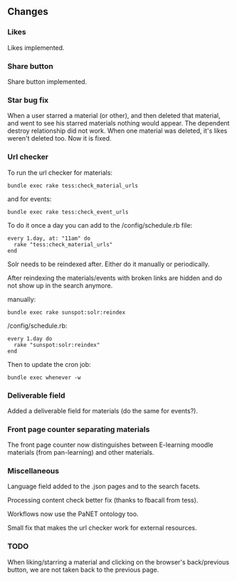 ## Changes

### Likes

Likes implemented. 

### Share button

Share button implemented.

### Star bug fix

When a user starred a material (or other), and then deleted that material, and went to see his starred materials nothing would appear.
The dependent destroy relationship did not work. When one material was deleted, it's likes weren't deleted too. 
Now it is fixed.

### Url checker

To run the url checker for materials: 

`bundle exec rake tess:check_material_urls`

and for events: 

`bundle exec rake tess:check_event_urls` 

To do it once a day you can add to the /config/schedule.rb file: 

```
every 1.day, at: "11am" do
  rake "tess:check_material_urls"
end
```

Solr needs to be reindexed after. Either do it manually or periodically.

After reindexing the materials/events with broken links are hidden and do not show up in the search anymore.

manually:

`bundle exec rake sunspot:solr:reindex`

/config/schedule.rb:

```
every 1.day do
  rake "sunspot:solr:reindex"
end
```

Then to update the cron job:

`bundle exec whenever -w`

### Deliverable field

Added a deliverable field for materials (do the same for events?).

### Front page counter separating materials

The front page counter now distinguishes between E-learning moodle materials (from pan-learning) and other materials.

### Miscellaneous

Language field added to the .json pages and to the search facets.

Processing content check better fix (thanks to fbacall from tess).

Workflows now use the PaNET ontology too.

Small fix that makes the url checker work for external resources.

### TODO

When liking/starring a material and clicking on the browser's back/previous button, we are not taken back to the previous page.
